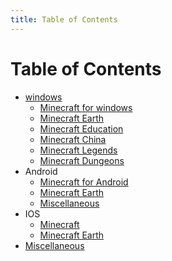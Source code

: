 ```yaml
---
title: Table of Contents
---
```


# Table of Contents

* [windows](/windows/)
  * [Minecraft for windows](/windows/minecraft-for-windows)
  * [Minecraft Earth](/windows/minecraft-earth)
  * [Minecraft Education](/windows/minecraft-education)
  * [Minecraft China](/windows/minecraft-china)
  * [Minecraft Legends](/windows/minecraft-legends)
  * [Minecraft Dungeons](/windows/minecraft-dungeons)
* Android
  * [Minecraft for Android](/android/minecraft-for-android)
  * [Minecraft Earth](/android/minecraft-earth)
  * [Miscellaneous](/android/miscellaneous)
* IOS
  * [Minecraft](/ios/minecraft-for-ios)
  * [Minecraft Earth](/ios/minecraft-earth)
* [Miscellaneous](/miscellaneous)